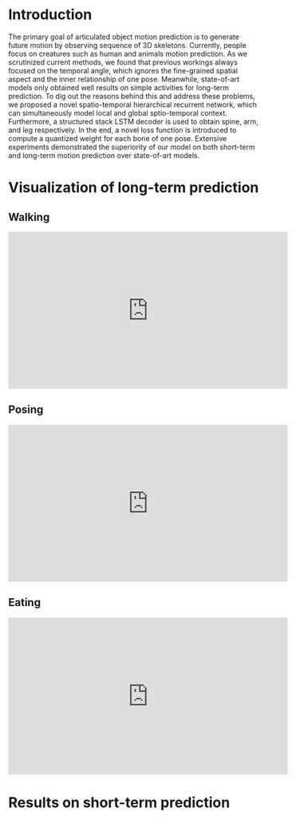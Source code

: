 # Introduction
The primary goal of articulated object motion prediction is to generate future motion by observing sequence of 3D skeletons. Currently, people focus on creatures such as human and animals motion prediction. As we scrutinized current methods, we found that previous workings always focused on the temporal angle, which ignores the fine-grained spatial aspect and the inner relationship of one pose. Meanwhile, state-of-art models only obtained well results on simple activities for long-term prediction. To dig out the reasons behind this and address these problems, we proposed a novel spatio-temporal hierarchical recurrent network, which can simultaneously model local and global sptio-temporal context. Furthermore, a structured stack LSTM decoder is used to obtain spine, arm, and leg respectively. In the end, a novel loss function is introduced to compute a quantized weight for each bone of one pose. Extensive experiments demonstrated the superiority of our model on both short-term and long-term motion prediction over state-of-art models.

# Visualization of long-term prediction


## Walking

<iframe width="560" height="315" src="https://www.youtube.com/embed/4Z1IWTl-_7w" frameborder="0" allow="accelerometer; autoplay; encrypted-media; gyroscope; picture-in-picture" allowfullscreen></iframe>

## Posing

<iframe width="560" height="315" src="https://www.youtube.com/embed/UptXczFf6Ro" frameborder="0" allow="accelerometer; autoplay; encrypted-media; gyroscope; picture-in-picture" allowfullscreen></iframe>

## Eating

<iframe width="560" height="315" src="https://www.youtube.com/embed/Scur-WShQ5Y" frameborder="0" allow="accelerometer; autoplay; encrypted-media; gyroscope; picture-in-picture" allowfullscreen></iframe>

# Results on short-term prediction
